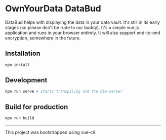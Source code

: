 # OwnYourData DataBud

DataBud helps with displaying the data in your data vault. It's still in its early stages (so please don't be rude to our buddy). It's a simple vue.js application and runs in your browser entirely. It will also support end-to-end encryption, somewhere in the future.

## Installation

```bash
npm install
```

## Development

```bash
npm run serve # starts transpiling and the dev-server
```

## Build for production

```bash
npm run build
```

---

This project was bootstrapped using vue-cli